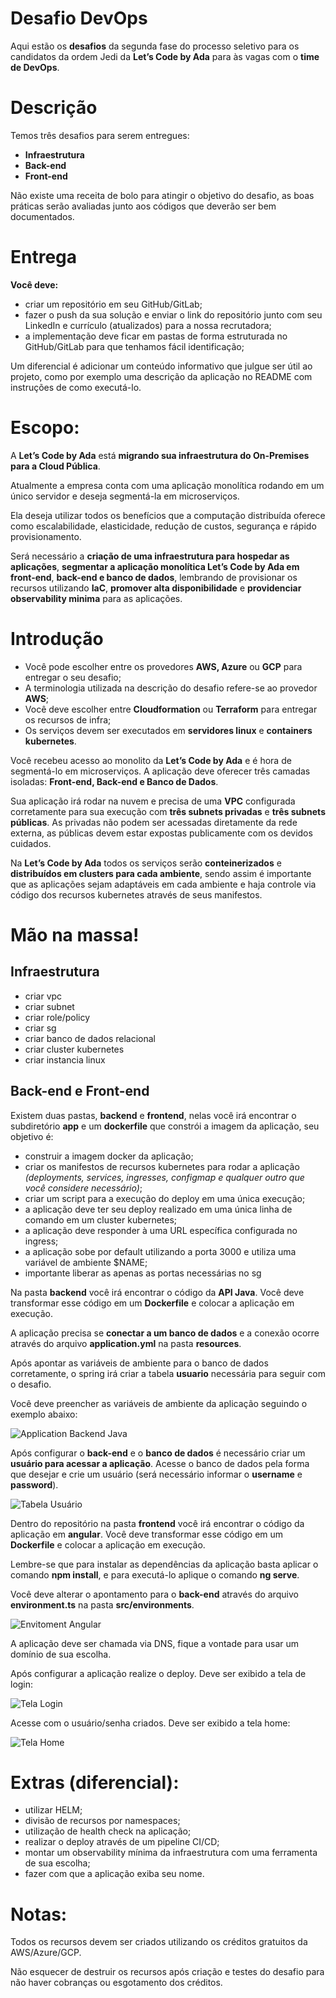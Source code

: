 # **Desafio DevOps**

Aqui estão os **desafios** da segunda fase do processo seletivo para os candidatos da ordem Jedi da **Let’s Code by Ada** para às vagas com o **time de DevOps**. 

# **Descrição**
Temos três desafios para serem entregues:

* **Infraestrutura**
* **Back-end**
* **Front-end**

Não existe uma receita de bolo para atingir o objetivo do desafio, as boas práticas serão avaliadas junto aos códigos que deverão ser bem documentados.
 
# **Entrega**

**Você deve:**

- criar um repositório em seu GitHub/GitLab;
- fazer o push da sua solução e enviar o link do repositório junto com seu LinkedIn e currículo (atualizados) para a nossa recrutadora;
- a implementação deve ficar em pastas de forma estruturada no GitHub/GitLab para que tenhamos fácil identificação;

Um diferencial é adicionar um conteúdo informativo que julgue ser útil ao projeto, como por exemplo uma descrição da aplicação no README com instruções de como executá-lo.
 
# **Escopo**:

A **Let’s Code by Ada** está **migrando sua infraestrutura do On-Premises para a Cloud Pública**. 

Atualmente a empresa conta com uma aplicação monolítica rodando em um único servidor e deseja segmentá-la em microserviços. 

Ela deseja utilizar todos os benefícios que a computação distribuída oferece como escalabilidade, elasticidade, redução de custos, segurança e rápido provisionamento. 

Será necessário a **criação de uma infraestrutura para hospedar as aplicações**, **segmentar a aplicação monolítica Let’s Code by Ada em front-end**, **back-end e banco de dados**, lembrando de provisionar os recursos utilizando **IaC**, **promover alta disponibilidade** e **providenciar observability minima** para as aplicações.
 
# **Introdução**

- Você pode escolher entre os provedores **AWS, Azure** ou **GCP** para entregar o seu desafio;
- A terminologia utilizada na descrição do desafio refere-se ao provedor **AWS**;
- Você deve escolher entre **Cloudformation** ou **Terraform** para entregar os recursos de infra;
- Os serviços devem ser executados em **servidores linux** e **containers kubernetes**.

Você recebeu acesso ao monolito da **Let’s Code by Ada** e é hora de segmentá-lo em microserviços. A aplicação deve oferecer três camadas isoladas: **Front-end, Back-end e Banco de Dados**. 

Sua aplicação irá rodar na nuvem e precisa de uma **VPC** configurada corretamente para sua execução com **três subnets privadas** e **três subnets públicas**. As privadas não podem ser acessadas diretamente da rede externa, as públicas devem estar expostas publicamente com os devidos cuidados.

Na **Let’s Code by Ada** todos os serviços serão **conteinerizados** e **distribuídos em clusters para cada ambiente**, sendo assim é importante que as aplicações sejam adaptáveis em cada ambiente e haja controle via código dos recursos kubernetes através de seus manifestos.

# **Mão na massa!**

## Infraestrutura
- criar vpc
- criar subnet
- criar role/policy
- criar sg
- criar banco de dados relacional
- criar cluster kubernetes
- criar instancia linux

## Back-end e Front-end

Existem duas pastas, **backend** e **frontend**, nelas você irá encontrar o subdiretório **app** e um **dockerfile** que constrói a imagem da aplicação, seu objetivo é:

- construir a imagem docker da aplicação;
- criar os manifestos de recursos kubernetes para rodar a aplicação *(deployments, services, ingresses, configmap e qualquer outro que você considere necessário)*;
- criar um script para a execução do deploy em uma única execução;
- a aplicação deve ter seu deploy realizado em uma única linha de comando em um cluster kubernetes;
- a aplicação deve responder à uma URL específica configurada no ingress;
- a aplicação sobe por default utilizando a porta 3000 e utiliza uma variável de ambiente $NAME;
- importante liberar as apenas as portas necessárias no sg

Na pasta **backend** você irá encontrar o código da **API Java**. Você deve transformar esse código em um **Dockerfile** e colocar a aplicação em execução.
 
A aplicação precisa se **conectar a um banco de dados** e a conexão ocorre através do arquivo **application.yml** na pasta **resources**. 

Após apontar as variáveis de ambiente para o banco de dados corretamente, o spring irá criar a tabela **usuario** necessária para seguir com o desafio. 

Você deve preencher as variáveis de ambiente da aplicação seguindo o exemplo abaixo:
 
![Application Backend Java](https://s3-sa-east-1.amazonaws.com/lcpi/f0d632a4-3e51-4d7f-9c18-5c75a257dc51.PNG)
 
Após configurar o **back-end** e o **banco de dados** é necessário criar um **usuário para acessar a aplicação**. Acesse o banco de dados pela forma que desejar e crie um usuário (será necessário informar o **username** e **password**).
 
![Tabela Usuário](https://s3-sa-east-1.amazonaws.com/lcpi/9e3c8f37-44bc-4964-8740-0ea422fdec07.PNG)

Dentro do repositório na pasta **frontend** você irá encontrar o código da aplicação em **angular**. Você deve transformar esse código em um **Dockerfile** e colocar a aplicação em execução. 

Lembre-se que para instalar as dependências da aplicação basta aplicar o comando **npm install**, e para executá-lo aplique o comando **ng serve**.
 
Você deve alterar o apontamento para o **back-end** através do arquivo **environment.ts** na pasta **src/environments**.
 
![Envitoment Angular](https://s3-sa-east-1.amazonaws.com/lcpi/a14aa61a-5197-445d-aef4-9c2ad64715ad.PNG)
 
A aplicação deve ser chamada via DNS, fique a vontade para usar um domínio de sua escolha.
 
Após configurar a aplicação realize o deploy. Deve ser exibido a tela de login:
 
![Tela Login](https://s3-sa-east-1.amazonaws.com/lcpi/c92a1db7-fe23-43d7-84b0-ff7b3161e9c6.PNG)
 
Acesse com o usuário/senha criados. Deve ser exibido a tela home: 
 
![Tela Home](https://s3-sa-east-1.amazonaws.com/lcpi/bec49cb2-03de-41b6-a5d6-88b9268c62b5.PNG)

# **Extras (diferencial):**

* utilizar HELM;
* divisão de recursos por namespaces;
* utilização de health check na aplicação;
* realizar o deploy através de um pipeline CI/CD;
* montar um observability mínima da infraestrutura com uma ferramenta de sua escolha;
* fazer com que a aplicação exiba seu nome.

# **Notas:**

Todos os recursos devem ser criados utilizando os créditos gratuitos da AWS/Azure/GCP.

Não esquecer de destruir os recursos após criação e testes do desafio para não haver cobranças ou esgotamento dos créditos.
